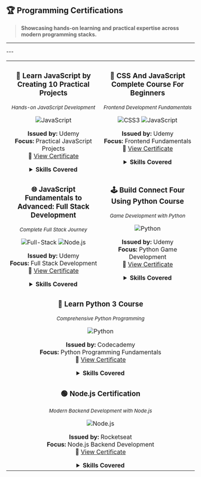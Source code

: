 ## 🏆 Programming Certifications

> **Showcasing hands-on learning and practical expertise across modern programming stacks.**

---

<table>
  <tr>
    <td align="center" width="50%" valign="top">

### 🚀 Learn JavaScript by Creating 10 Practical Projects

<sub>_Hands-on JavaScript Development_</sub>

![JavaScript](https://img.shields.io/badge/JavaScript-F7DF1E?style=for-the-badge&logo=javascript&logoColor=black)

**Issued by:** Udemy  
**Focus:** Practical JavaScript Projects  
🔗 [View Certificate](https://www.udemy.com/certificate/UC-ec325261-9a62-4633-bd5c-5542fb8dd52a/)

<details>
  <summary><strong>Skills Covered</strong></summary>

- DOM Manipulation
- Event Handling
- API Integration
- Project-based Learning
</details>

</td>
<td align="center" width="50%" valign="top">

### 🎨 CSS And JavaScript Complete Course For Beginners

<sub>_Frontend Development Fundamentals_</sub>

![CSS3](https://img.shields.io/badge/CSS3-1572B6?style=for-the-badge&logo=css3&logoColor=white)
![JavaScript](https://img.shields.io/badge/JavaScript-F7DF1E?style=for-the-badge&logo=javascript&logoColor=black)

**Issued by:** Udemy  
**Focus:** Frontend Fundamentals  
🔗 [View Certificate](https://www.udemy.com/certificate/UC-b09129c8-5d7d-4512-bece-6479868a3c9a/)

<details>
  <summary><strong>Skills Covered</strong></summary>

- CSS3 Advanced Techniques
- JavaScript Basics
- Responsive Design
- Interactive Web Elements
</details>

</td>
</tr>
<tr>
<td align="center" width="50%" valign="top">

### 🌐 JavaScript Fundamentals to Advanced: Full Stack Development

<sub>_Complete Full Stack Journey_</sub>

![Full-Stack](https://img.shields.io/badge/Full--Stack-323330?style=for-the-badge&logo=javascript&logoColor=yellow)
![Node.js](https://img.shields.io/badge/Node.js-43853D?style=for-the-badge&logo=node.js&logoColor=white)

**Issued by:** Udemy  
**Focus:** Full Stack Development  
🔗 [View Certificate](https://www.udemy.com/certificate/UC-a1b0c65d-2927-4834-9cfe-3b4b6af8ba93/)

<details>
  <summary><strong>Skills Covered</strong></summary>

- Advanced JavaScript Concepts
- Backend Development
- Database Integration
- Full Stack Architecture
</details>

</td>
<td align="center" width="50%" valign="top">

### 🕹️ Build Connect Four Using Python Course

<sub>_Game Development with Python_</sub>

![Python](https://img.shields.io/badge/Python-3776AB?style=for-the-badge&logo=python&logoColor=white)

**Issued by:** Udemy  
**Focus:** Python Game Development  
🔗 [View Certificate](https://www.codecademy.com/profiles/darkpwd/certificates/6c152bd262967f8c941c9707ed636bda)

<details>
  <summary><strong>Skills Covered</strong></summary>

- Python Programming
- Game Logic Implementation
- Object-Oriented Programming
- Algorithm Development
</details>

</td>
</tr>
<tr>
<td align="center" colspan="2" valign="top">

### 🐍 Learn Python 3 Course

<sub>_Comprehensive Python Programming_</sub>

![Python](https://img.shields.io/badge/Python-306998?style=for-the-badge&logo=python&logoColor=white)

**Issued by:** Codecademy  
**Focus:** Python Programming Fundamentals  
🔗 [View Certificate](https://www.codecademy.com/profiles/darkpwd/certificates/6c152bd262967f8c941c9707ed636bda)

<details>
  <summary><strong>Skills Covered</strong></summary>

- Python Syntax and Fundamentals
- Data Structures and Algorithms
- File Handling and I/O
- Object-Oriented Programming
</details>

</td>
</tr>

<tr>
<td align="center" colspan="2" valign="top">

### 🟢 Node.js Certification

<sub>_Modern Backend Development with Node.js_</sub>

![Node.js](https://img.shields.io/badge/Node.js-339933?style=for-the-badge&logo=nodedotjs&logoColor=white)

**Issued by:** Rocketseat  
**Focus:** Node.js Backend Development  
🔗 [View Certificate](./assets/RockeatSeat-NodeJS-Certificate.jpeg) <!-- Replace # with actual link if available -->

<details>
  <summary><strong>Skills Covered</strong></summary>

- Node.js Runtime Fundamentals
- RESTful API Development
- Express.js Framework
- Middleware and Routing
- Asynchronous JavaScript and Promises
</details>

</td>
</tr>
---
